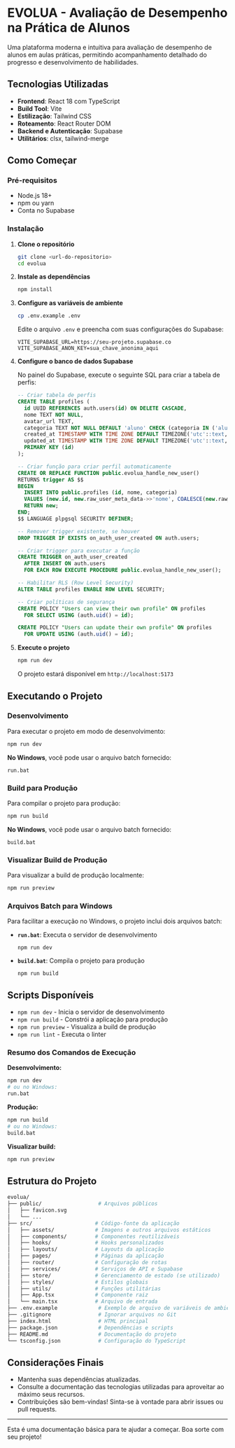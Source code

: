 # EVOLUA - Avaliação de Desempenho na Prática de Alunos

Uma plataforma moderna e intuitiva para avaliação de desempenho de alunos em aulas práticas, permitindo acompanhamento detalhado do progresso e desenvolvimento de habilidades.

## Tecnologias Utilizadas

- **Frontend**: React 18 com TypeScript
- **Build Tool**: Vite
- **Estilização**: Tailwind CSS
- **Roteamento**: React Router DOM
- **Backend e Autenticação**: Supabase
- **Utilitários**: clsx, tailwind-merge

## Como Começar

### Pré-requisitos

- Node.js 18+
- npm ou yarn
- Conta no Supabase

### Instalação

1. **Clone o repositório**

   ```bash
   git clone <url-do-repositorio>
   cd evolua
   ```

2. **Instale as dependências**

   ```bash
   npm install
   ```

3. **Configure as variáveis de ambiente**

   ```bash
   cp .env.example .env
   ```

   Edite o arquivo `.env` e preencha com suas configurações do Supabase:

   ```env
   VITE_SUPABASE_URL=https://seu-projeto.supabase.co
   VITE_SUPABASE_ANON_KEY=sua_chave_anonima_aqui
   ```

4. **Configure o banco de dados Supabase**

   No painel do Supabase, execute o seguinte SQL para criar a tabela de perfis:

   ```sql
   -- Criar tabela de perfis
   CREATE TABLE profiles (
     id UUID REFERENCES auth.users(id) ON DELETE CASCADE,
     nome TEXT NOT NULL,
     avatar_url TEXT,
     categoria TEXT NOT NULL DEFAULT 'aluno' CHECK (categoria IN ('aluno', 'professor', 'admin', 'monitor', 'outro')),
     created_at TIMESTAMP WITH TIME ZONE DEFAULT TIMEZONE('utc'::text, NOW()) NOT NULL,
     updated_at TIMESTAMP WITH TIME ZONE DEFAULT TIMEZONE('utc'::text, NOW()) NOT NULL,
     PRIMARY KEY (id)
   );

   -- Criar função para criar perfil automaticamente
   CREATE OR REPLACE FUNCTION public.evolua_handle_new_user()
   RETURNS trigger AS $$
   BEGIN
     INSERT INTO public.profiles (id, nome, categoria)
     VALUES (new.id, new.raw_user_meta_data->>'nome', COALESCE(new.raw_user_meta_data->>'categoria', 'aluno'));
     RETURN new;
   END;
   $$ LANGUAGE plpgsql SECURITY DEFINER;

   -- Remover trigger existente, se houver
   DROP TRIGGER IF EXISTS on_auth_user_created ON auth.users;

   -- Criar trigger para executar a função
   CREATE TRIGGER on_auth_user_created
     AFTER INSERT ON auth.users
     FOR EACH ROW EXECUTE PROCEDURE public.evolua_handle_new_user();

   -- Habilitar RLS (Row Level Security)
   ALTER TABLE profiles ENABLE ROW LEVEL SECURITY;

   -- Criar políticas de segurança
   CREATE POLICY "Users can view their own profile" ON profiles
     FOR SELECT USING (auth.uid() = id);

   CREATE POLICY "Users can update their own profile" ON profiles
     FOR UPDATE USING (auth.uid() = id);
   ```

5. **Execute o projeto**

   ```bash
   npm run dev
   ```

   O projeto estará disponível em `http://localhost:5173`

## Executando o Projeto

### Desenvolvimento

Para executar o projeto em modo de desenvolvimento:

```bash
npm run dev
```

**No Windows**, você pode usar o arquivo batch fornecido:

```batch
run.bat
```

### Build para Produção

Para compilar o projeto para produção:

```bash
npm run build
```

**No Windows**, você pode usar o arquivo batch fornecido:

```batch
build.bat
```

### Visualizar Build de Produção

Para visualizar a build de produção localmente:

```bash
npm run preview
```

### Arquivos Batch para Windows

Para facilitar a execução no Windows, o projeto inclui dois arquivos batch:

- **`run.bat`**: Executa o servidor de desenvolvimento

  ```batch
  npm run dev
  ```

- **`build.bat`**: Compila o projeto para produção

  ```batch
  npm run build
  ```

## Scripts Disponíveis

- `npm run dev` - Inicia o servidor de desenvolvimento
- `npm run build` - Constrói a aplicação para produção
- `npm run preview` - Visualiza a build de produção
- `npm run lint` - Executa o linter

### Resumo dos Comandos de Execução

**Desenvolvimento:**

```bash
npm run dev
# ou no Windows:
run.bat
```

**Produção:**

```bash
npm run build
# ou no Windows:
build.bat
```

**Visualizar build:**

```bash
npm run preview
```

## Estrutura do Projeto

```bash
evolua/
├── public/                  # Arquivos públicos
│   ├── favicon.svg
│   └── ...
├── src/                    # Código-fonte da aplicação
│   ├── assets/             # Imagens e outros arquivos estáticos
│   ├── components/         # Componentes reutilizáveis
│   ├── hooks/              # Hooks personalizados
│   ├── layouts/            # Layouts da aplicação
│   ├── pages/              # Páginas da aplicação
│   ├── router/             # Configuração de rotas
│   ├── services/           # Serviços de API e Supabase
│   ├── store/              # Gerenciamento de estado (se utilizado)
│   ├── styles/             # Estilos globais
│   ├── utils/              # Funções utilitárias
│   ├── App.tsx             # Componente raiz
│   └── main.tsx            # Arquivo de entrada
├── .env.example             # Exemplo de arquivo de variáveis de ambiente
├── .gitignore               # Ignorar arquivos no Git
├── index.html               # HTML principal
├── package.json             # Dependências e scripts
├── README.md                # Documentação do projeto
└── tsconfig.json            # Configuração do TypeScript
```

## Considerações Finais

- Mantenha suas dependências atualizadas.
- Consulte a documentação das tecnologias utilizadas para aproveitar ao máximo seus recursos.
- Contribuições são bem-vindas! Sinta-se à vontade para abrir issues ou pull requests.

---

Esta é uma documentação básica para te ajudar a começar. Boa sorte com seu projeto!
